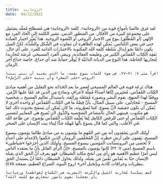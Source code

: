 ```yaml
---
title:  الروحانية
date:  04/12/2022
---
```


لقد غرق عالمنا بأمواجٍ قوية من ‹الروحانية›. كلمة ‹الروحانية› هي مُصطلح مُعقَّد يشتَمِل على مجموعة كبيرة من الأفكار. من المنظور الديني، تشير الكلمة إلى اتِّحاد الفرد مع الإلهي (أو المُطْلَق) بنوع مِن الاختبار الروحي أو النَّشوة الروحية. هذا يُمَيِّز اختبار العبادة حتى في بعض الكنائس. يُمكِن لهذه الظاهرة أن تتفاوت في الشَّكل والشِّدَّة، لكنَّ الميل يكون دائمًا نحو إبدال سُلطة كلمة الله المكتوبة بالاختبارات الذاتية للفرد. على أي حال، يَفقِد الكِتَاب المُقدَّس الكثير من وظيفته العقائدية، ويبقى الفرد المسيحي عُرضَة لتجاربه/لِتجاربها الخاصَّة. هذا النوع من الديانة الذاتيَّة لا يُوفِّر حمايةً ضد أي خداع، خاصة خداع آخر الزمان.

`اقرأ متى ٧: ٢١–٢٧. في ضوء كلمات يسوع نفسه، ما الذي يعنيه أن نبني بيتنا الروحي »على الصخر» وأن نبنيه «على الرَّمل»؟`

هناك نَزعَة قوية في العالم المسيحي لِعصر ما بعد الحَدَاثة نحو التقليل من أهمية مبادئ الكِتَاب المُقدَّس، مُعتَبِرين إيَّاها أصداءً مُمِلّة لأعرافٍ ونماذج مِن الدين قد عَفَا عليها الزَّمَن. ووفقًا لهذا المنهج، يقوم البشر وبصورة مُفتَعَلة وزائِفة، باستبدال تعاليم المسيح بـ شخصية المسيح - مُجادِلين، على سبيل المثال، بأنَّ قِصَّةً ما في الكِتَاب المُقدَّس أو واحدة أخرى لا يُمكِن أن تكون حقيقية لأنَّ يسوع، كما يُصوّرونَه، ما كان يُمكن أن يَسمَح بحدوث ذلك كما هو مكتوب. فينتهي الحال بالمشاعر الشخصية والذَّوق لأن تُصبِح هي المعايير لتفسير الكِتَاب المُقدَّس أو حتى للرفض الكامِل لِمَا يُعلِّمه الكِتَاب المُقدَّس بوُضوح، عن طاعة الله في الأغلب، والتي كما قال يسوع بأنَّها مُهمَّة جدًّا لِبناء بيت الإنسان على الصخر.

أولئك الذين يَعتَقِدون أنه مِن غير المُهم ما يؤمنون به من مبادئ طالما يؤمنون بيسوع المسيح، يَقِفون على أرضٍ خطرة. إنَّ المُحَقِّقين الرومان الذين حَكَموا بالإعدام على أعدادٍ لا تُحصى مِن البروتستانت المؤمنين بيسوع المسيح، وأولئك الذين أخرَجَوا »شياطين» باسم المسيح (متى ٧: ٢٢) كانوا يؤمنون بالمسيح. «إنَّ الرأي القائل بأنَّ ما يعتقده الناس ليس أمرًا عظيم الأهمية هو رأي مِن أنجح مكايد الشيطان. فهو يعرف أنَّ الحق الذي يقبله الإنسان حبًا به يُقدّس نَفْسَ مَن يقبله، ولذلك يحاول الشيطان دائمًا أنْ يستبدل الحق بنظريات وخرافات كاذبة وبإنجيل آخر» (روح النبوة، الصراع العظيم، صفحة ٤٧٥).

`كيف يمكننا مُحاربة المَيل والنَّزعة البشرية في السَّماح لِعواطفنا ورغباتنا بأن تجعلنا نقوم بأمور تتعارض مع كلمة الله؟`